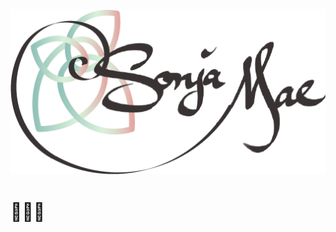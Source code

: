 <img src="https://github.com/SonjaMae/SonjaMae.github.io/blob/3ba584eb30bb5c09beda5f3e5044d251550b2153/dark%20logo.png" alt="logo" />

# 🌱🌱🌱

